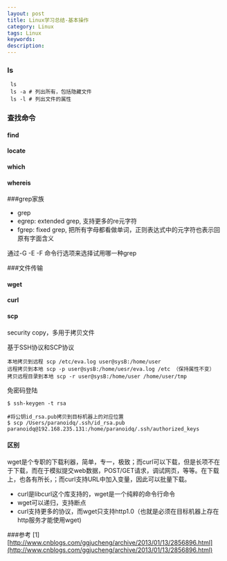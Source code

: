 ```yaml
---
layout: post
title: Linux学习总结-基本操作
category: Linux
tags: Linux
keywords: 
description: 
---
```

### ls

```
 ls
 ls -a # 列出所有，包括隐藏文件
 ls -l # 列出文件的属性
```

### 查找命令

#### find

#### locate

#### which

#### whereis



###grep家族

- grep
- egrep: extended grep, 支持更多的re元字符
- fgrep: fixed grep, 把所有字母都看做单词，正则表达式中的元字符也表示回原有字面含义

通过-G -E -F 命令行选项来选择试用哪一种grep


###文件传输

#### wget

#### curl

#### scp

security copy，多用于拷贝文件

基于SSH协议和SCP协议

```
本地拷贝到远程 scp /etc/eva.log user@sysB:/home/user
远程拷贝到本地 scp -p user@sysB:/home/uesr/eva.log /etc （保持属性不变）
拷贝远程目录到本地 scp -r user@sysB:/home/user /home/user/tmp
```

免密码登陆

```
$ ssh-keygen -t rsa 

#将公钥id_rsa.pub拷贝到目标机器上的对应位置
$ scp /Users/paranoidq/.ssh/id_rsa.pub paranoidq@192.168.235.131:/home/paranoidq/.ssh/authorized_keys 
```



#### 区别

wget是个专职的下载利器，简单，专一，极致；而curl可以下载，但是长项不在于下载，而在于模拟提交web数据，POST/GET请求，调试网页，等等。在下载上，也各有所长，；而curl支持URL中加入变量，因此可以批量下载。

- curl是libcurl这个库支持的，wget是一个纯粹的命令行命令
- wget可以递归，支持断点
- curl支持更多的协议，而wget只支持http1.0（也就是必须在目标机器上存在http服务才能使用wget)





###参考
[1] [http://www.cnblogs.com/ggjucheng/archive/2013/01/13/2856896.html](http://www.cnblogs.com/ggjucheng/archive/2013/01/13/2856896.html)